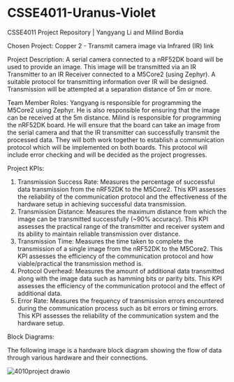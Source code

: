 # CSSE4011-Uranus-Violet
CSSE4011 Project Repository | Yangyang Li and Milind Bordia

Chosen Project: Copper 2 - Transmit camera image via Infrared (IR) link

Project Description: A serial camera connected to a nRF52DK board will be used to provide an image. This image will be transmitted via an IR Transmitter to an IR Receiver connected to a M5Core2 (using Zephyr). 
A suitable protocol for transmitting information over IR will be designed. Transmission will be attempted at a separation distance of 5m or more.

Team Member Roles:
Yangyang is responsible for programming the M5Core2 using Zephyr. He is also responsible for ensuring that the image can be received at the 5m distance. Milind is responsible for programming the nRF52DK board. He will ensure that the board can take an image from the serial camera and that the IR transmitter can successfully transmit the processed data. They will both work together to establish a communication protocol which will be implemented on both boards. This protocol will include error checking and will be decided as the project progresses.

Project KPIs:
1. Transmission Success Rate: Measures the percentage of successful data transmission from the nRF52DK to the M5Core2. This KPI assesses the reliability of the communication protocol and the effectiveness of the hardware setup in achieving successful data transmission.
2. Transmission Distance: Measures the maximum distance from which the image can be transmitted successfully (~90% accuracy). This KPI assesses the practical range of the transmitter and receiver system and its ability to maintain reliable transmission over distance.
3. Transmission Time: Measures the time taken to complete the transmission of a single image from the nRF52DK to the M5Core2. This KPI assesses the efficiency of the communication protocol and how viable/practical the transmission method is.
4. Protocol Overhead: Measures the amount of additional data transmitted along with the image data such as hamming bits or parity bits. This KPI assesses the efficiency of the communication protocol and the effect of additional data.
5. Error Rate: Measures the frequency of transmission errors encountered during the communication process such as bit errors or timing errors. This KPI assesses the reliability of the communication system and the hardware setup.

Block Diagrams: 

The following image is a hardware block diagram showing the flow of data through various hardware and their connections.

![4010project drawio](https://github.com/MilindianaJone/CSSE4011-Uranus-Violet/assets/167830538/96271cb9-49c9-426e-aa57-05e5fd4f7e95)


